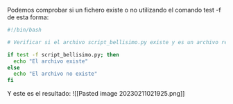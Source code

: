 Podemos comprobar si un fichero existe o no utilizando el comando test -f de esta forma:
```bash
#!/bin/bash

# Verificar si el archivo script_bellisimo.py existe y es un archivo regular

if test -f script_bellisimo.py; then
  echo "El archivo existe"
else
  echo "El archivo no existe"
fi
```
Y este es el resultado:
![[Pasted image 20230211021925.png]]

